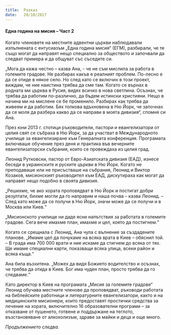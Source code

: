 ```yaml
---
title:  Разказ
date:   20/10/2017
---
```


#### Една година на мисия – Част 2

Когато членовете на местните адвентни църкви наблюдавали изпълнената с ентусиазъм „Една година мисия“ (ЕГМ), разбирали, че те също могат да направят нещо специално за обществото и започвали да следват примера и да общуват със съседите си.

„Мога да кажа честно – казва Ана, - че не съм мислила за работа в големите градове. Не разбирах какъв е реалният проблем. По-лесно е да се отиде в някое село. Но след като се включих в този проект, виждам, че ние наистина трябва да сме там. Когато се върнах в родната ми църква в Русия, видях всичко в нова светлина. Осъзнах, че трябва да работим по-различно, да бъдем истински християни. Нещо в начина ми на мислене се бе променило. Разбирах как трябва да живеем и да работим. Бях толкова вдъхновена в Ню Йорк, че започнах да се моля да разбера какво да се направи в моята дивизия“, спомня си Ана.

През юни 2013 г. стотици ръководители, пастори и евангелизатори от целия свят се събраха в Ню Йорк, за да участват в Международното училище за евангелизиране към Генералната конференция. Програмата включваше обучение през деня и практика във вечерните евангелизаторски събрания, които се провеждаха из целия град.

Леонид Рутковски, пастор от Евро-Азиатската дивизия (ЕАД), изнесе беседи в украинските и руските църкви в Ню Йорк. Когато не преподаваше или не присъстваше на събрания, Леонид и Виктор Козаков, мисионският ръководител към ЕАД, дискутираха как могат да направят нещо подобно в своята дивизия.

„Решихме, че ако хората проповядват в Ню Йорк и постигат добри резултати, бихме могли да го направим и наша почва – казва Леонид. – След като може да се получи в Ню Йорк, значи може да се получи и в Москва или Киев.“

„Мисионското училище ни даде ясни напътствия за работата в големите градове. Сега вече имахме план, имахме и цел, която да постигнем.“

Когато се срещнала с Леонид, Ана чула с вълнение за създадените планове. „Имаме цел да почукаме на всяка врата в Киев – обяснил той. – В града има 700 000 врати и ние искаме да стигнем до всяка от тях. Ще имаме специални карти, показващи всяка улица, всеки район и всяка къща.“

Ана била възхитена. „Можех да видя Божието водителство и осъзнах, че трябва да отида в Киев. Бог има чуден план, просто трябва да го следваме.“

Като директор в Киев на програмата „Мисия за големите градове“ Леонид обучава местните членове да проповядват, ръководи работата на библейските работници и литературните евангелизатори, както и на медицинските мисионери, които предоставят простички средства за лечение на хората, включително 16 образователни програми – за отказване от пушенето, готвене и поддържане на теглото, възстановяване от алкохолизъм, здраве за майки и деца и още много.

_Продължението следва._